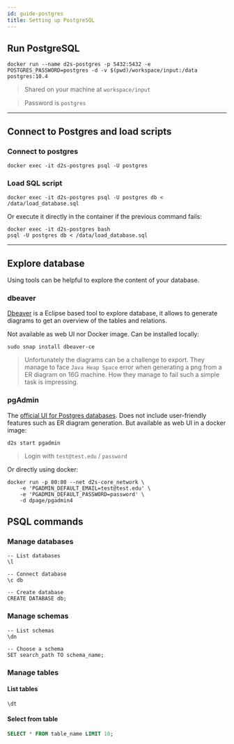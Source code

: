 ```yaml
---
id: guide-postgres
title: Setting up PostgreSQL
---
```


## Run PostgreSQL

```shell
docker run --name d2s-postgres -p 5432:5432 -e POSTGRES_PASSWORD=postgres -d -v $(pwd)/workspace/input:/data postgres:10.4
```

> Shared on your machine at `workspace/input`

> Password is `postgres`

---

## Connect to Postgres and load scripts

### Connect to postgres
```shell
docker exec -it d2s-postgres psql -U postgres
```

### Load SQL script
```shell
docker exec -it d2s-postgres psql -U postgres db < /data/load_database.sql
```

Or execute it directly in the container if the previous command fails:

```shell
docker exec -it d2s-postgres bash
psql -U postgres db < /data/load_database.sql
```

---

## Explore database

Using tools can be helpful to explore the content of your database.

### dbeaver

[Dbeaver](https://dbeaver.io/) is a Eclipse based tool to explore database, it allows to generate diagrams to get an overview of the tables and relations.

Not available as web UI nor Docker image. Can be installed locally:

```shell
sudo snap install dbeaver-ce
```

> Unfortunately the diagrams can be a challenge to export. They manage to face `Java Heap Space` error when generating a png from a ER diagram on 16G machine. How they manage to fail such a simple task is impressing.

### pgAdmin

The [official UI for Postgres databases](https://www.pgadmin.org/). Does not include user-friendly features such as ER diagram generation. But available as web UI in a docker image:

```shell
d2s start pgadmin
```

> Login with `test@test.edu` / `password`

Or directly using docker:

```shell
docker run -p 80:80 --net d2s-core_network \
    -e 'PGADMIN_DEFAULT_EMAIL=test@test.edu' \  
    -e 'PGADMIN_DEFAULT_PASSWORD=password' \
    -d dpage/pgadmin4
```

## PSQL commands

### Manage databases
```plsql
-- List databases
\l

-- Connect database
\c db

-- Create database
CREATE DATABASE db;
```

### Manage schemas
```plsql
-- List schemas
\dn

-- Choose a schema
SET search_path TO schema_name;
```

### Manage tables

#### List tables

```plsql
\dt
```

#### Select from table

```sql
SELECT * FROM table_name LIMIT 10; 
```